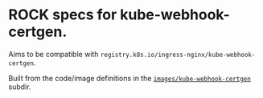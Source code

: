 # ROCK specs for kube-webhook-certgen.

Aims to be compatible with `registry.k8s.io/ingress-nginx/kube-webhook-certgen`.

Built from the code/image definitions in the [`images/kube-webhook-certgen`](https://github.com/kubernetes/ingress-nginx/tree/main/images/kube-webhook-certgen) subdir.
